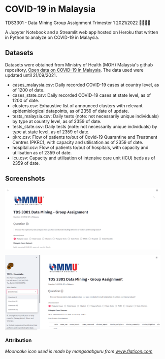 # COVID-19 in Malaysia
TDS3301 - Data Mining Group Assignment Trimester 1 2021/2022 👨‍💻👩‍💻

A Jupyter Notebook and a Streamlit web app hosted on Heroku that written in Python to analyze on COVID-19 in Malaysia.

## Datasets
Datasets were obtained from Ministry of Health (MOH) Malaysia's github repository, [Open data on COVID-19 in Malaysia](https://github.com/MoH-Malaysia/covid19-public). The data used were updated until 21/09/2021.
* cases_malaysia.csv: Daily recorded COVID-19 cases at country level, as of 1200 of date.
* cases_state.csv: Daily recorded COVID-19 cases at state level, as of 1200 of date.
* clusters.csv: Exhaustive list of announced clusters with relevant epidemiological datapoints, as of 2359 of date of update.
* tests_malaysia.csv: Daily tests (note: not necessarily unique individuals) by type at country level, as of 2359 of date.
* tests_state.csv: Daily tests (note: not necessarily unique individuals) by type at state level, as of 2359 of date.
* pkrc.csv: Flow of patients to/out of Covid-19 Quarantine and Treatment Centres (PKRC), with capacity and utilisation as of 2359 of date.
* hospital.csv: Flow of patients to/out of hospitals, with capacity and utilisation as of 2359 of date.
* icu.csv: Capacity and utilisation of intensive care unit (ICU) beds as of 2359 of date.

## Screenshots

<p align="center">
  <img width="1024" src="https://github.com/hanyikoh/Covid-19-Analysis-Streamlit/blob/main/screenshots/1.PNG?raw=true">
</p>

<p align="center">
  <img width="1024" src="https://github.com/hanyikoh/Covid-19-Analysis-Streamlit/blob/main/screenshots/2.PNG?raw=true">
</p>

### Attribution
_Mooncake icon used is made by mangsaabguru from www.flaticon.com_
